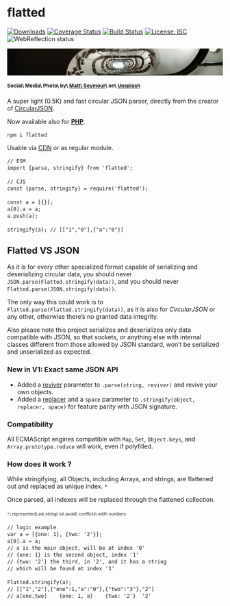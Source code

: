 flatted
=======

[![Downloads](https://img.shields.io/npm/dm/flatted.svg)](https://www.npmjs.com/package/flatted) [![Coverage Status](https://coveralls.io/repos/github/WebReflection/flatted/badge.svg?branch=master)](https://coveralls.io/github/WebReflection/flatted?branch=master) [![Build Status](https://travis-ci.org/WebReflection/flatted.svg?branch=master)](https://travis-ci.org/WebReflection/flatted) [![License: ISC](https://img.shields.io/badge/License-ISC-yellow.svg)](https://opensource.org/licenses/ISC) ![WebReflection status](https://offline.report/status/webreflection.svg)

![snow flake](./flatted.jpg)

<sup>**Social\ Media\ Photo\ by\ [Matt\ Seymour](https://unsplash.com/@mattseymour)\ on\ [Unsplash](https://unsplash.com/)**</sup>

A super light (0.5K) and fast circular JSON parser, directly from the creator of [CircularJSON](https://github.com/WebReflection/circular-json/#circularjson).

Now available also for **[PHP](./php/flatted.php)**.

    npm i flatted

Usable via [CDN](https://unpkg.com/flatted) or as regular module.

    // ESM
    import {parse, stringify} from 'flatted';

    // CJS
    const {parse, stringify} = require('flatted');

    const a = [{}];
    a[0].a = a;
    a.push(a);

    stringify(a); // [["1","0"],{"a":"0"}]

Flatted VS JSON
---------------

As it is for every other specialized format capable of serializing and deserializing circular data, you should never `JSON.parse(Flatted.stringify(data))`, and you should never `Flatted.parse(JSON.stringify(data))`.

The only way this could work is to `Flatted.parse(Flatted.stringify(data))`, as it is also for *CircularJSON* or any other, otherwise there’s no granted data integrity.

Also please note this project serializes and deserializes only data compatible with JSON, so that sockets, or anything else with internal classes different from those allowed by JSON standard, won’t be serialized and unserialized as expected.

### New in V1: Exact same JSON API

-   Added a [reviver](https://developer.mozilla.org/en-US/docs/Web/JavaScript/Reference/Global_Objects/JSON/parse#Syntax) parameter to `.parse(string, reviver)` and revive your own objects.
-   Added a [replacer](https://developer.mozilla.org/en-US/docs/Web/JavaScript/Reference/Global_Objects/JSON/stringify#Syntax) and a `space` parameter to `.stringify(object, replacer, space)` for feature parity with JSON signature.

### Compatibility

All ECMAScript engines compatible with `Map`, `Set`, `Object.keys`, and `Array.prototype.reduce` will work, even if polyfilled.

### How does it work ?

While stringifying, all Objects, including Arrays, and strings, are flattened out and replaced as unique index. `*`

Once parsed, all indexes will be replaced through the flattened collection.

<sup><sub>`*`\ represented\ as\ string\ to\ avoid\ conflicts\ with\ numbers</sub></sup>

    // logic example
    var a = [{one: 1}, {two: '2'}];
    a[0].a = a;
    // a is the main object, will be at index '0'
    // {one: 1} is the second object, index '1'
    // {two: '2'} the third, in '2', and it has a string
    // which will be found at index '3'

    Flatted.stringify(a);
    // [["1","2"],{"one":1,"a":"0"},{"two":"3"},"2"]
    // a[one,two]    {one: 1, a}    {two: '2'}  '2'
